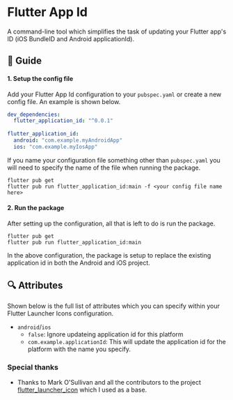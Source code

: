 # Flutter App Id

A command-line tool which simplifies the task of updating your Flutter app's ID (iOS BundleID and Android applicationId).

## :book: Guide

#### 1. Setup the config file

Add your Flutter App Id configuration to your `pubspec.yaml` or create a new config file. 
An example is shown below.
```yaml
dev_dependencies: 
  flutter_application_id: "^0.0.1"
  
flutter_application_id:
  android: "com.example.myAndroidApp" 
  ios: "com.example.myIosApp" 
```
If you name your configuration file something other than `pubspec.yaml` you will need to specify 
the name of the file when running the package.

```
flutter pub get
flutter pub run flutter_application_id:main -f <your config file name here>
```

#### 2. Run the package

After setting up the configuration, all that is left to do is run the package.

```
flutter pub get
flutter pub run flutter_application_id:main
```

In the above configuration, the package is setup to replace the existing application id in both the Android and iOS project.


## :mag: Attributes

Shown below is the full list of attributes which you can specify within your Flutter Launcher Icons configuration.

- `android`/`ios`
  - `false`: Ignore updateing application id for this platform
  - `com.example.applicationId`: This will update the application id for the platform with the name you specify.

### Special thanks

- Thanks to Mark O'Sullivan and all the contributors to the project [flutter_launcher_icon](https://github.com/fluttercommunity/flutter_application_id) which I used as a base.

